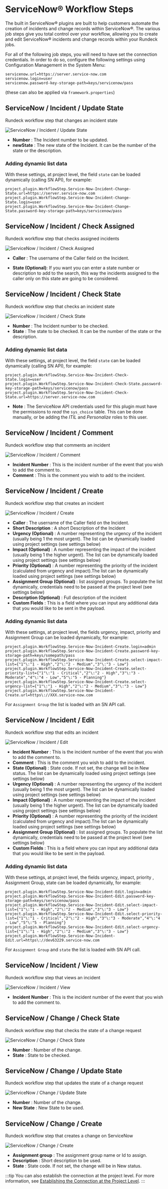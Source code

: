 # ServiceNow&reg; Workflow Steps

The built in ServiceNow&reg; plugins are built to help customers automate the creation of incidents and change records within ServiceNow&reg;. The various job steps give you total control over your workflow, allowing you to create and edit ServiceNow&reg; incidents and change records within your Rundeck jobs.

<!---
Original:
http://support.rundeck.com/customer/en/portal/articles/2915300-servicenow-plugins)
--->

For all of the following job steps, you will need to have set the connection credentials. In order to do so, configure the following settings using Configuration Management in the System Menu:

```
servicenow.url=https://server.service-now.com
servicenow.login=user
servicenow.password-key-storage-path=keys/servicenow/pass
```

(these can also be applied via `framework.properties`)

## ServiceNow / Incident / Update State

Rundeck workflow step that changes an incident state

![ServiceNow / Incident / Update State](~@assets/img/servicenow-incident-updatestate.png)

- **Number**
: The Incident number to be updated.
- **newState**
: The new state of the Incident. It can be the number of the state or the description.

### Adding dynamic list data

With these settings, at project level, the field `state` can be loaded dynamically (calling SN API), for example:

```
project.plugin.WorkflowStep.Service-Now-Incident-Change-State.url=https://server.service-now.com
project.plugin.WorkflowStep.Service-Now-Incident-Change-State.login=user
project.plugin.WorkflowStep.Service-Now-Incident-Change-State.password-key-storage-path=keys/servicenow/pass

```

## ServiceNow / Incident / Check Assigned

Rundeck workflow step that checks assigned incidents

![ServiceNow / Incident / Check Assigned](~@assets/img/servicenow-incident-checkassigned.png)

- **Caller**
: The username of the Caller field on the Incident.

- **State (Optional)**: If you want you can enter a state number or description to add to the search, this way the incidents
  assigned to the caller only on this state are going to be considered.

## ServiceNow / Incident / Check State

Rundeck workflow step that checks an incident state

![ServiceNow / Incident / Check State](~@assets/img/servicenow-incident-checkstate.png)

- **Number**
: The Incident number to be checked.
- **State**
: The state to be checked. It can be the number of the state or the description.

### Adding dynamic list data

With these settings, at project level, the field `state` can be loaded dynamically (calling SN API), for example:

```
project.plugin.WorkflowStep.Service-Now-Incident-Check-State.login=user
project.plugin.WorkflowStep.Service-Now-Incident-Check-State.password-key-storage-path=keys/servicenow/pass
project.plugin.WorkflowStep.Service-Now-Incident-Check-State.url=https://server.service-now.com

```
- **Note**
: The ServiceNow API credentials used for this plugin must have the permissions to _read_ the `sys_choice` table. This can be done manually, or be adding the _ITIL_ and _Personalize_ roles to this user.

## ServiceNow / Incident / Comment

Rundeck workflow step that comments an incident

![ServiceNow / Incident / Comment](~@assets/img/servicenow-incident-comment.png)

- **Incident Number**
: This is the incident number of the event that you wish to add the comment to.
- **Comment**
: This is the comment you wish to add to the incident.

## ServiceNow / Incident / Create

Rundeck workflow step that creates an incident

![ServiceNow / Incident / Create](~@assets/img/servicenow-incident-create.png)

- **Caller**
: The username of the Caller field on the Incident.
- **Short Description**
: A short Description of the Incident
- **Urgency (Optional)**
: A number representing the urgency of the incident (usually being 1 the most urgent). The list can be dynamically loaded using project settings (see settings below)
- **Impact (Optional)**
: A number representing the impact of the incident (usually being 1 the higher urgent). The list can be dynamically loaded using project settings (see settings below)
- **Priority (Optional)**
: A number representing the priority of the incident (calculated from urgency and impact).The list can be dynamically loaded using project settings (see settings below)
- **Assignment Group (Optional)**
: list assigned groups. To populate the list dynamically, credentials need to be passed at the project level (see settings below)
- **Description (Optional)**
: Full description of the incident
- **Custom Fields**
: This is a field where you can input any additional data that you would like to be sent in the payload.

### Adding dynamic list data

With these settings, at project level, the fields urgency, impact, priority and Assignment Group can be loaded dynamically, for example:

```
project.plugin.WorkflowStep.Service-Now-Incident-Create.login=admin
project.plugin.WorkflowStep.Service-Now-Incident-Create.password-key-storage-path=keys/somepath/pass
project.plugin.WorkflowStep.Service-Now-Incident-Create.select-impact-list={"1"\:"1 - High","2"\:"2 - Medium","3"\:"3 - Low"}
project.plugin.WorkflowStep.Service-Now-Incident-Create.select-priority-list={"1"\:"1 - Critical","2"\:"2 - High","3"\:"3 - Moderate","4"\:"4 - Low","5"\:"5 - Planning"}
project.plugin.WorkflowStep.Service-Now-Incident-Create.select-urgency-list={"1"\:"1 - High","2"\:"2 - Medium","3"\:"3 - Low"}
project.plugin.WorkflowStep.Service-Now-Incident-Create.url=https\://XXX.service-now.com

```

For `Assignment Group` the list is loaded with an SN API call.

## ServiceNow / Incident / Edit

Rundeck workflow step that edits an incident

![ServiceNow / Incident / Edit](~@assets/img/servicenow-incident-edit.png)

- **Incident Number**
: This is the incident number of the event that you wish to add the comment to.
- **Comment**
: This is the comment you wish to add to the incident.
- **State (Optional)**
: State code. If not set, the change will be in New status. The list can be dynamically loaded using project settings (see settings below)
- **Urgency (Optional)**
: A number representing the urgency of the incident (usually being 1 the most urgent). The list can be dynamically loaded using project settings (see settings below)
- **Impact (Optional)**
: A number representing the impact of the incident (usually being 1 the higher urgent). The list can be dynamically loaded using project settings (see settings below)
- **Priority (Optional)**
: A number representing the priority of the incident (calculated from urgency and impact).The list can be dynamically loaded using project settings (see settings below)
- **Assignment Group (Optional)**
: list assigned groups. To populate the list dynamically, credentials need to be passed at the project level (see settings below)
- **Custom Fields**
: This is a field where you can input any additional data that you would like to be sent in the payload.

### Adding dynamic list data

With these settings, at project level, the fields urgency, impact, priority , Assignment Group, state can be loaded dynamically, for example:

```
project.plugin.WorkflowStep.Service-Now-Incident-Edit.login=admin
project.plugin.WorkflowStep.Service-Now-Incident-Edit.password-key-storage-path=keys/servicenow/pass
project.plugin.WorkflowStep.Service-Now-Incident-Edit.select-impact-list={"1"\:"1 - High","2"\:"2 - Medium","3"\:"3 - Low"}
project.plugin.WorkflowStep.Service-Now-Incident-Edit.select-priority-list={"1"\:"1 - Critical","2"\:"2 - High","3"\:"3 - Moderate","4"\:"4 - Low","5"\:"5 - Planning"}
project.plugin.WorkflowStep.Service-Now-Incident-Edit.select-urgency-list={"1"\:"1 - High","2"\:"2 - Medium","3"\:"3 - Low"}
project.plugin.WorkflowStep.Service-Now-Incident-Edit.url=https\://dev63229.service-now.com

```

For `Assignment Group` and `state` the list is loaded with SN API call.

## ServiceNow / Incident / View

Rundeck workflow step that views an incident

![ServiceNow / Incident / View](~@assets/img/servicenow-incident-view.png)

- **Incident Number**
: This is the incident number of the event that you wish to add the comment to.

## ServiceNow / Change / Check State

Rundeck workflow step that checks the state of a change request

![ServiceNow / Change / Check State](~@assets/img/servicenow-change-checkstate.png)

- **Number**
: Number of the change.
- **State**
: State to be checked.

## ServiceNow / Change / Update State

Rundeck workflow step that updates the state of a change request

![ServiceNow / Change / Update State](~@assets/img/servicenow-change-updatestate.png)

- **Number**
: Number of the change.
- **New State**
: New State to be used.

## ServiceNow / Change / Create

Rundeck workflow step that creates a change on ServiceNow

![ServiceNow / Change / Create](~@assets/img/servicenow-change-create.png)


- **Assignment group**
: The assignment group name or Id to assign.
- **Description**
: Short description to be used.
- **State**
: State code. If not set, the change will be in New status.

:::tip
You can also establish the connection at the project level. For more information, see [Establishing the Connection at the Project Level](servicenow-project-specs.md).
:::
